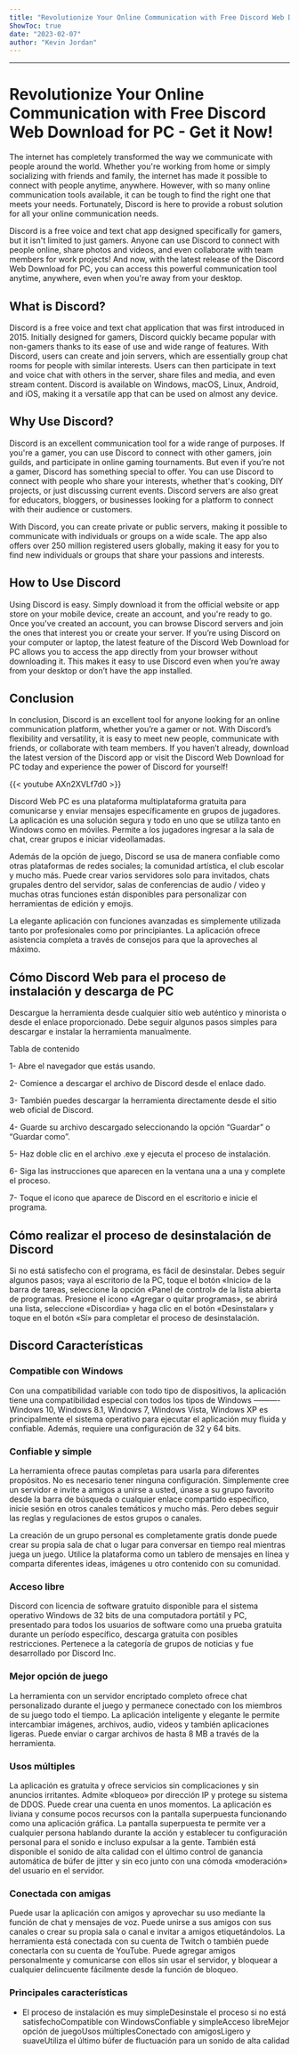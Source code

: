 ```yaml
---
title: "Revolutionize Your Online Communication with Free Discord Web Download for PC - Get it Now!"
ShowToc: true 
date: "2023-02-07"
author: "Kevin Jordan"
---
```

*****
# Revolutionize Your Online Communication with Free Discord Web Download for PC - Get it Now!

The internet has completely transformed the way we communicate with people around the world. Whether you're working from home or simply socializing with friends and family, the internet has made it possible to connect with people anytime, anywhere. However, with so many online communication tools available, it can be tough to find the right one that meets your needs. Fortunately, Discord is here to provide a robust solution for all your online communication needs.

Discord is a free voice and text chat app designed specifically for gamers, but it isn't limited to just gamers. Anyone can use Discord to connect with people online, share photos and videos, and even collaborate with team members for work projects! And now, with the latest release of the Discord Web Download for PC, you can access this powerful communication tool anytime, anywhere, even when you're away from your desktop.

## What is Discord?

Discord is a free voice and text chat application that was first introduced in 2015. Initially designed for gamers, Discord quickly became popular with non-gamers thanks to its ease of use and wide range of features. With Discord, users can create and join servers, which are essentially group chat rooms for people with similar interests. Users can then participate in text and voice chat with others in the server, share files and media, and even stream content. Discord is available on Windows, macOS, Linux, Android, and iOS, making it a versatile app that can be used on almost any device.

## Why Use Discord?

Discord is an excellent communication tool for a wide range of purposes. If you're a gamer, you can use Discord to connect with other gamers, join guilds, and participate in online gaming tournaments. But even if you’re not a gamer, Discord has something special to offer. You can use Discord to connect with people who share your interests, whether that's cooking, DIY projects, or just discussing current events. Discord servers are also great for educators, bloggers, or businesses looking for a platform to connect with their audience or customers.

With Discord, you can create private or public servers, making it possible to communicate with individuals or groups on a wide scale. The app also offers over 250 million registered users globally, making it easy for you to find new individuals or groups that share your passions and interests.

## How to Use Discord

Using Discord is easy. Simply download it from the official website or app store on your mobile device, create an account, and you're ready to go. Once you've created an account, you can browse Discord servers and join the ones that interest you or create your server. If you’re using Discord on your computer or laptop, the latest feature of the Discord Web Download for PC allows you to access the app directly from your browser without downloading it. This makes it easy to use Discord even when you’re away from your desktop or don’t have the app installed.

## Conclusion

In conclusion, Discord is an excellent tool for anyone looking for an online communication platform, whether you’re a gamer or not. With Discord’s flexibility and versatility, it is easy to meet new people, communicate with friends, or collaborate with team members. If you haven’t already, download the latest version of the Discord app or visit the Discord Web Download for PC today and experience the power of Discord for yourself!

{{< youtube AXn2XVLf7d0 >}} 



Discord Web PC es una plataforma multiplataforma gratuita para comunicarse y enviar mensajes específicamente en grupos de jugadores. La aplicación es una solución segura y todo en uno que se utiliza tanto en Windows como en móviles. Permite a los jugadores ingresar a la sala de chat, crear grupos e iniciar videollamadas.
 
Además de la opción de juego, Discord se usa de manera confiable como otras plataformas de redes sociales; la comunidad artística, el club escolar y mucho más. Puede crear varios servidores solo para invitados, chats grupales dentro del servidor, salas de conferencias de audio / video y muchas otras funciones están disponibles para personalizar con herramientas de edición y emojis.
 
La elegante aplicación con funciones avanzadas es simplemente utilizada tanto por profesionales como por principiantes. La aplicación ofrece asistencia completa a través de consejos para que la aproveches al máximo.
 
## Cómo Discord Web para el proceso de instalación y descarga de PC
 
Descargue la herramienta desde cualquier sitio web auténtico y minorista o desde el enlace proporcionado. Debe seguir algunos pasos simples para descargar e instalar la herramienta manualmente.
 
Tabla de contenido
 
1- Abre el navegador que estás usando.
 
2- Comience a descargar el archivo de Discord desde el enlace dado.
 
3- También puedes descargar la herramienta directamente desde el sitio web oficial de Discord.
 
4- Guarde su archivo descargado seleccionando la opción “Guardar” o “Guardar como”.
 
5- Haz doble clic en el archivo .exe y ejecuta el proceso de instalación.
 
6- Siga las instrucciones que aparecen en la ventana una a una y complete el proceso.
 
7- Toque el icono que aparece de Discord en el escritorio e inicie el programa.
 
## Cómo realizar el proceso de desinstalación de Discord
 
Si no está satisfecho con el programa, es fácil de desinstalar. Debes seguir algunos pasos; vaya al escritorio de la PC, toque el botón «Inicio» de la barra de tareas, seleccione la opción «Panel de control» de la lista abierta de programas. Presione el icono «Agregar o quitar programas», se abrirá una lista, seleccione «Discordia» y haga clic en el botón «Desinstalar» y toque en el botón «Sí» para completar el proceso de desinstalación.
 
## Discord Características
 
### Compatible con Windows
 
Con una compatibilidad variable con todo tipo de dispositivos, la aplicación tiene una compatibilidad especial con todos los tipos de Windows ———- Windows 10, Windows 8.1, Windows 7, Windows Vista, Windows XP es principalmente el sistema operativo para ejecutar el aplicación muy fluida y confiable. Además, requiere una configuración de 32 y 64 bits.
 
### Confiable y simple
 
La herramienta ofrece pautas completas para usarla para diferentes propósitos. No es necesario tener ninguna configuración. Simplemente cree un servidor e invite a amigos a unirse a usted, únase a su grupo favorito desde la barra de búsqueda o cualquier enlace compartido específico, inicie sesión en otros canales temáticos y mucho más. Pero debes seguir las reglas y regulaciones de estos grupos o canales.
 
La creación de un grupo personal es completamente gratis donde puede crear su propia sala de chat o lugar para conversar en tiempo real mientras juega un juego. Utilice la plataforma como un tablero de mensajes en línea y comparta diferentes ideas, imágenes u otro contenido con su comunidad.
 
### Acceso libre
 
Discord con licencia de software gratuito disponible para el sistema operativo Windows de 32 bits de una computadora portátil y PC, presentado para todos los usuarios de software como una prueba gratuita durante un período específico, descarga gratuita con posibles restricciones. Pertenece a la categoría de grupos de noticias y fue desarrollado por Discord Inc.
 
### Mejor opción de juego
 
La herramienta con un servidor encriptado completo ofrece chat personalizado durante el juego y permanece conectado con los miembros de su juego todo el tiempo. La aplicación inteligente y elegante le permite intercambiar imágenes, archivos, audio, videos y también aplicaciones ligeras. Puede enviar o cargar archivos de hasta 8 MB a través de la herramienta.
 
### Usos múltiples
 
La aplicación es gratuita y ofrece servicios sin complicaciones y sin anuncios irritantes. Admite «bloqueo» por dirección IP y protege su sistema de DDOS. Puede crear una cuenta en unos momentos. La aplicación es liviana y consume pocos recursos con la pantalla superpuesta funcionando como una aplicación gráfica. La pantalla superpuesta te permite ver a cualquier persona hablando durante la acción y establecer tu configuración personal para el sonido e incluso expulsar a la gente. También está disponible el sonido de alta calidad con el último control de ganancia automática de búfer de jitter y sin eco junto con una cómoda «moderación» del usuario en el servidor.
 
### Conectada con amigas
 
Puede usar la aplicación con amigos y aprovechar su uso mediante la función de chat y mensajes de voz. Puede unirse a sus amigos con sus canales o crear su propia sala o canal e invitar a amigos etiquetándolos. La herramienta está conectada con su cuenta de Twitch o también puede conectarla con su cuenta de YouTube. Puede agregar amigos personalmente y comunicarse con ellos sin usar el servidor, y bloquear a cualquier delincuente fácilmente desde la función de bloqueo.
 
### Principales características
 
- El proceso de instalación es muy simpleDesinstale el proceso si no está satisfechoCompatible con WindowsConfiable y simpleAcceso libreMejor opción de juegoUsos múltiplesConectado con amigosLigero y suaveUtiliza el último búfer de fluctuación para un sonido de alta calidad




